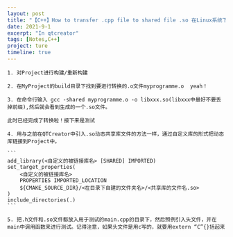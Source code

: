 ```yaml
---
layout: post
title: "【C++】How to transfer .cpp file to shared file .so 在Linux系统下的QtCreator中进行cpp文件与共享动态库.so文件的转换"
date: 2021-9-1
excerpt: "In qtcreator"
tags: [Notes,C++]
project: ture
timeline: true
---
```

<script type="text/javascript" src="http://tajs.qq.com/stats?sId=66526224" charset="UTF-8"></script>


	1. 对Project进行构建/重新构建

	2. 在MyProject的build目录下找到要进行转换的.o文件myprogramme.o  yeah！

	3. 在命令行输入 gcc -shared myprogramme.o -o libxxx.so(libxxx中最好不要丢掉前缀),然后就会看到生成的一个.so文件。

    此时已经完成了转换啦！接下来是测试

    4. 用与之前在QTCreator中引入.so动态共享库文件的方法一样，通过自定义库的形式把动态库链接到Project中。
    
    ```
    add_library(<自定义的被链接库名> [SHARED] IMPORTED)
    set_target_properties(
        <自定义的被链接库名>
        PROPERTIES IMPORTED_LOCATION
        ${CMAKE_SOURCE_DIR}/<在目录下自建的文件夹名>/<共享库的文件名.so>
    )
    include_directories(.)
    ```

    5. 把.h文件和.so文件都放入用于测试的main.cpp的目录下，然后照例引入头文件，并在main中调用函数来进行测试。记得注意，如果头文件是用c写的，就要用extern “C”{}括起来



    
